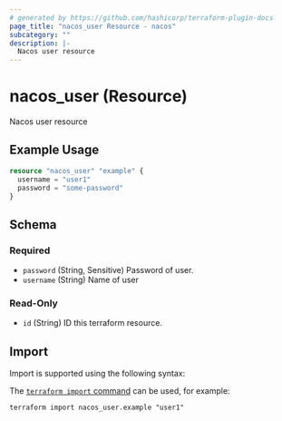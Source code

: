 ```yaml
---
# generated by https://github.com/hashicorp/terraform-plugin-docs
page_title: "nacos_user Resource - nacos"
subcategory: ""
description: |-
  Nacos user resource
---
```


# nacos_user (Resource)

Nacos user resource

## Example Usage

```terraform
resource "nacos_user" "example" {
  username = "user1"
  password = "some-password"
}
```

<!-- schema generated by tfplugindocs -->
## Schema

### Required

- `password` (String, Sensitive) Password of user.
- `username` (String) Name of user

### Read-Only

- `id` (String) ID this terraform resource.

## Import

Import is supported using the following syntax:

The [`terraform import` command](https://developer.hashicorp.com/terraform/cli/commands/import) can be used, for example:

```shell
terraform import nacos_user.example "user1"
```
